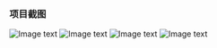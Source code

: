### 项目截图

![Image text](https://github.com/DayorNight/ObjectBoxDemo/blob/master/png/11.jpg)
![Image text](https://github.com/DayorNight/ObjectBoxDemo/blob/master/png/22.jpg)
![Image text](https://github.com/DayorNight/ObjectBoxDemo/blob/master/png/33.jpg)
![Image text](https://github.com/DayorNight/ObjectBoxDemo/blob/master/png/44.jpg)
